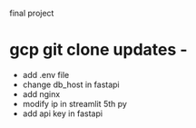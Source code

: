 final project

# gcp git clone updates -

- add .env file
- change db_host in fastapi
- add nginx
- modify ip in streamlit 5th py
- add api key in fastapi
